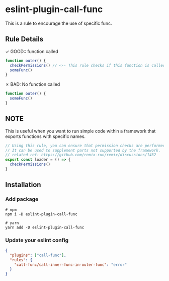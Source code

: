 # eslint-plugin-call-func

This is a rule to encourage the use of specific func.

## Rule Details

✓ GOOD:: function called

```typescript
function outer() {
  checkPermissions() // <-- This rule checks if this function is called.
  someFunc()
}
```

✗ BAD: No function called

```typescript
function outer() {
  someFunc()
}
```

## NOTE

This is useful when you want to run simple code within a framework that exports functions with specific names.

```typescript
// Using this rule, you can ensure that permission checks are performed within the loader.
// It can be used to supplement parts not supported by the framework.
// related ref: https://github.com/remix-run/remix/discussions/1432
export const loader = () => {
  checkPermissions()
}
```

## Installation

### Add package

```shell
# npm
npm i -D eslint-plugin-call-func

# yarn
yarn add -D eslint-plugin-call-func
```

### Update your eslint config

```json
{
  "plugins": ["call-func"],
  "rules": {
    "call-func/call-inner-func-in-outer-func": "error"
  }
}
```
